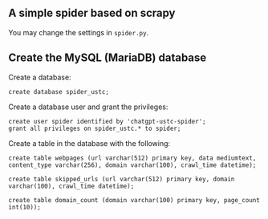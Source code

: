 ## A simple spider based on scrapy

You may change the settings in `spider.py`.

## Create the MySQL (MariaDB) database

Create a database:

```
create database spider_ustc;
```

Create a database user and grant the privileges:

```
create user spider identified by 'chatgpt-ustc-spider';
grant all privileges on spider_ustc.* to spider;
```

Create a table in the database with the following:

```
create table webpages (url varchar(512) primary key, data mediumtext, content_type varchar(256), domain varchar(100), crawl_time datetime);

create table skipped_urls (url varchar(512) primary key, domain varchar(100), crawl_time datetime);

create table domain_count (domain varchar(100) primary key, page_count int(10));
```
